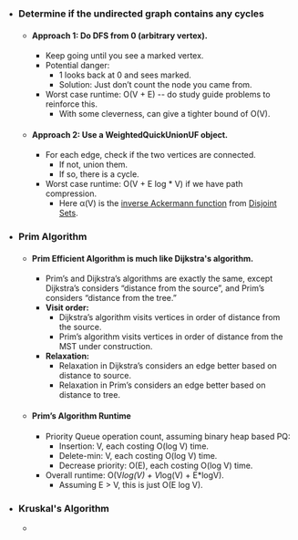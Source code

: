 - ### Determine if the undirected graph contains any cycles
	- #### Approach 1: Do DFS from 0 (arbitrary vertex).
		- Keep going until you see a marked vertex.
		- Potential danger:
			- 1 looks back at 0 and sees marked.
			- Solution: Just don’t count the node you came from.
		- Worst case runtime: O(V + E) -- do study guide problems to reinforce this.
			- With some cleverness, can give a tighter bound of O(V).
	- #### Approach 2: Use a WeightedQuickUnionUF object.
		- For each edge, check if the two vertices are connected.
			- If not, union them.
			- If so, there is a cycle.
		- Worst case runtime: O(V + E log * V) if we have path compression.
			- Here α(V) is the [inverse Ackermann function](https://en.wikipedia.org/wiki/Ackermann_function) from [Disjoint Sets](https://docs.google.com/presentation/d/1CG8k94aQBUHjJPuO5_9pkNml9NYYWY__a9ed_rFH1j0/edit#slide=id.g636c46f3c_01156).
- ### Prim Algorithm
	- #### Prim Efficient Algorithm is much like Dijkstra's algorithm.
		- Prim’s and Dijkstra’s algorithms are exactly the same, except Dijkstra’s considers “distance from the source”, and Prim’s considers “distance from the tree.”
		- **Visit order:**
			- Dijkstra’s algorithm visits vertices in order of distance from the source.
			- Prim’s algorithm visits vertices in order of distance from the MST under construction.
		- **Relaxation:**
			- Relaxation in Dijkstra’s considers an edge better based on distance to source.
			- Relaxation in Prim’s considers an edge better based on distance to tree.
	- #### Prim’s Algorithm Runtime
		- Priority Queue operation count, assuming binary heap based PQ:
			- Insertion: V, each costing O(log V) time.
			- Delete-min: V, each costing O(log V) time.
			- Decrease priority: O(E), each costing O(log V) time.
		- Overall runtime: O(V*log(V) + V*log(V) + E*logV).
			- Assuming E > V, this is just O(E log V).
- ### Kruskal's Algorithm
	-